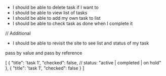 - I should be able to delete task if I want to
- I should be able to view list of tasks
- I should be able to add my own task to list
- I should be able to check task as done when I complete it

// Additional

- I should be able to revisit the site to see list and status of my task

pass by value and pass by reference

[
{
"title": 'task 1',
"checked": false,
// status: "active | completed | on hold"
},
{
"title": 'task 1',
"checked": false
}
]
